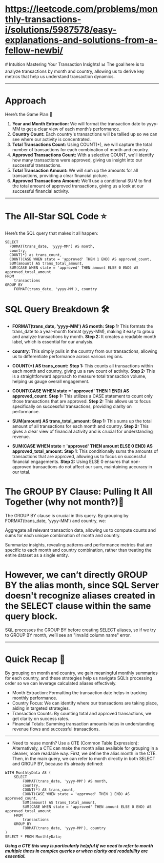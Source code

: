 # https://leetcode.com/problems/monthly-transactions-i/solutions/5987578/easy-explanations-and-solutions-from-a-fellow-newbi/

​# Intuition
Mastering Your Transaction Insights! 📊 The goal here is to analyze transactions by month and country, allowing us to derive key metrics that help us understand transaction dynamics.

---

# Approach
Here’s the Game Plan 📝

1. **Year and Month Extraction:** We will format the transaction date to yyyy-MM to get a clear view of each month’s performance.
2. **Country Count:** Each country's transactions will be tallied up so we can see where our activity is concentrated.
3. **Total Transactions Count:** Using COUNT(*), we will capture the total number of transactions for each combination of month and country.
4. **Approved Transactions Count:** With a selective COUNT, we'll identify how many transactions were approved, giving us insight into our successful transactions.
5. **Total Transaction Amount:** We will sum up the amounts for all transactions, providing a clear financial picture.
6. **Approved Transactions Amount:** We’ll use a conditional SUM to find the total amount of approved transactions, giving us a look at our successful financial activity.

---

# The All-Star SQL Code ⭐️
Here’s the SQL query that makes it all happen:
```mssql []
SELECT 
  FORMAT(trans_date, 'yyyy-MM') AS month,
  country,
  COUNT(*) as trans_count,
  COUNT(CASE WHEN state = 'approved' THEN 1 END) AS approved_count,
  SUM(amount) AS trans_total_amount,
  SUM(CASE WHEN state = 'approved' THEN amount ELSE 0 END) AS approved_total_amount
FROM
    transactions
GROUP BY
    FORMAT(trans_date, 'yyyy-MM'), country

```
# SQL Query Breakdown 🛠️
- **FORMAT(trans_date, 'yyyy-MM') AS month:**
**Step 1:** This formats the trans_date to a year-month format (yyyy-MM), making it easy to group and analyze transactions by month.
**Step 2:** It creates a readable month label, which is essential for our analysis.

- **country**:
This simply pulls in the country from our transactions, allowing us to differentiate performance across various regions.

- **COUNT(*) AS trans_count:**
**Step 1:** This counts all transactions within each month and country, giving us a raw count of activity.
**Step 2:** This is a straightforward approach to measure total transaction volume, helping us gauge overall engagement.

- **COUNT(CASE WHEN state = 'approved' THEN 1 END) AS approved_count:**
**Step 1:** This utilizes a CASE statement to count only those transactions that are approved.
**Step 2:** This allows us to focus specifically on successful transactions, providing clarity on performance.

- **SUM(amount) AS trans_total_amount:**
**Step 1:** This sums up the total amount of all transactions for each month and country.
**Step 2:** This gives a clear view of financial activity and is crucial for understanding revenue.

- **SUM(CASE WHEN state = 'approved' THEN amount ELSE 0 END) AS approved_total_amount:**
**Step 1**: This conditionally sums the amounts of transactions that are approved, allowing us to focus on successful financial engagements.
**Step 2:** Using ELSE 0 ensures that non-approved transactions do not affect our sum, maintaining accuracy in our total.

# The GROUP BY Clause: Pulling It All Together (why not month?)🎯
The GROUP BY clause is crucial in this query. By grouping by FORMAT(trans_date, 'yyyy-MM') and country, we:

Aggregate all relevant transaction data, allowing us to compute counts and sums for each unique combination of month and country.

Summarize insights, revealing patterns and performance metrics that are specific to each month and country combination, rather than treating the entire dataset as a single entity.

# **However, we can’t directly GROUP BY the alias month, since SQL Server doesn't recognize aliases created in the SELECT clause within the same query block.** 

SQL processes the GROUP BY before creating SELECT aliases, so if we try to GROUP BY month, we’ll see an "Invalid column name" error.

---
#  Quick Recap 🚀
By grouping on month and country, we gain meaningful monthly summaries for each country, and these strategies help us navigate SQL’s processing order so we can leverage calculated aliases effectively.
- Month Extraction: Formatting the transaction date helps in tracking monthly performance.
- Country Focus: We can identify where our transactions are taking place, aiding in targeted strategies.
- Transaction Counts: By counting total and approved transactions, we get clarity on success rates.
- Financial Totals: Summing transaction amounts helps in understanding revenue flows and successful transactions.
- - -
- Need to reuse month?
Use a CTE (Common Table Expression): Alternatively, a CTE can make the month alias available for grouping in a cleaner, more readable way. First, we define the alias month in the CTE. Then, in the main query, we can refer to month directly in both SELECT and GROUP BY, because it’s already defined:
```
WITH MonthlyData AS (
    SELECT 
        FORMAT(trans_date, 'yyyy-MM') AS month,
        country,
        COUNT(*) AS trans_count,
        COUNT(CASE WHEN state = 'approved' THEN 1 END) AS approved_count,
        SUM(amount) AS trans_total_amount,
        SUM(CASE WHEN state = 'approved' THEN amount ELSE 0 END) AS approved_total_amount
    FROM
        transactions
    GROUP BY
        FORMAT(trans_date, 'yyyy-MM'), country
)
SELECT * FROM MonthlyData;
```
***Using a CTE this way is particularly helpful if we need to refer to month multiple times in complex queries or when clarity and readability are essential.***
